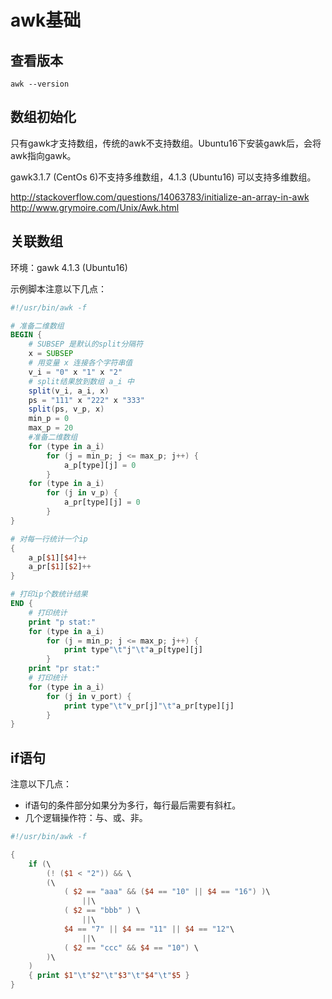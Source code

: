 # awk基础

## 查看版本

`awk --version`

## 数组初始化

只有gawk才支持数组，传统的awk不支持数组。Ubuntu16下安装gawk后，会将awk指向gawk。

gawk3.1.7 (CentOs 6)不支持多维数组，4.1.3 (Ubuntu16) 可以支持多维数组。

http://stackoverflow.com/questions/14063783/initialize-an-array-in-awk
http://www.grymoire.com/Unix/Awk.html

## 关联数组

环境：gawk 4.1.3 (Ubuntu16)

示例脚本注意以下几点：


```awk
#!/usr/bin/awk -f

# 准备二维数组
BEGIN {
	# SUBSEP 是默认的split分隔符
	x = SUBSEP
	# 用变量 x 连接各个字符串值
	v_i = "0" x "1" x "2"
	# split结果放到数组 a_i 中
	split(v_i, a_i, x)
	ps = "111" x "222" x "333"
	split(ps, v_p, x)
	min_p = 0
	max_p = 20
	#准备二维数组
	for (type in a_i) 
		for (j = min_p; j <= max_p; j++) {
			a_p[type][j] = 0
		}
	for (type in a_i) 
		for (j in v_p) {
			a_pr[type][j] = 0
		}
}

# 对每一行统计一个ip
{
	a_p[$1][$4]++
	a_pr[$1][$2]++
}

# 打印ip个数统计结果
END {
	# 打印统计
	print "p stat:"
	for (type in a_i) 
		for (j = min_p; j <= max_p; j++) {
			print type"\t"j"\t"a_p[type][j]
		}
	print "pr stat:"
	# 打印统计
	for (type in a_i) 
		for (j in v_port) {
			print type"\t"v_pr[j]"\t"a_pr[type][j]
		}
}
```

## if语句

注意以下几点：
* if语句的条件部分如果分为多行，每行最后需要有斜杠。
* 几个逻辑操作符：与、或、非。

```awk
#!/usr/bin/awk -f

{
	if (\
		(! ($1 < "2")) && \
		(\
			( $2 == "aaa" && ($4 == "10" || $4 == "16") )\
				||\
			( $2 == "bbb" ) \
				||\
			$4 == "7" || $4 == "11" || $4 == "12"\
				||\
			( $2 == "ccc" && $4 == "10") \
		)\
	)
	{ print $1"\t"$2"\t"$3"\t"$4"\t"$5 } 
}
```


